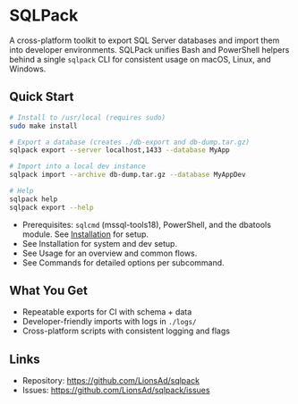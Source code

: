 # SQLPack

A cross-platform toolkit to export SQL Server databases and import them into developer environments. SQLPack unifies Bash and PowerShell helpers behind a single `sqlpack` CLI for consistent usage on macOS, Linux, and Windows.

## Quick Start

```bash
# Install to /usr/local (requires sudo)
sudo make install

# Export a database (creates ./db-export and db-dump.tar.gz)
sqlpack export --server localhost,1433 --database MyApp

# Import into a local dev instance
sqlpack import --archive db-dump.tar.gz --database MyAppDev

# Help
sqlpack help
sqlpack export --help
```

- Prerequisites: `sqlcmd` (mssql-tools18), PowerShell, and the dbatools module. See [Installation](install.md) for setup.
- See Installation for system and dev setup.
- See Usage for an overview and common flows.
- See Commands for detailed options per subcommand.

## What You Get
- Repeatable exports for CI with schema + data
- Developer-friendly imports with logs in `./logs/`
- Cross-platform scripts with consistent logging and flags

## Links
- Repository: https://github.com/LionsAd/sqlpack
- Issues: https://github.com/LionsAd/sqlpack/issues
